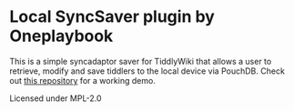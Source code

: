 # Local SyncSaver plugin by Oneplaybook

This is a simple syncadaptor saver for TiddlyWiki that allows a user to retrieve, modify and save tiddlers to the local device via PouchDB.
Check out [this repository](https://github.com/abesamma/oneplaybook-syncadaptor-demo) for a working demo.

Licensed under MPL-2.0